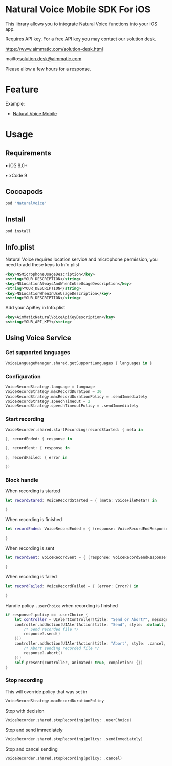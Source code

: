 # Natural Voice Mobile SDK For iOS #

This library allows you to integrate Natural Voice functions into your iOS app.

Requires API key. For a free API key you may contact our solution desk.

https://www.aimmatic.com/solution-desk.html

mailto:solution.desk@aimmatic.com

Please allow a few hours for a response.

# Feature #

Example:
- [Natural Voice Mobile](http://www.aimmatic.com/natural-voice.html)

# Usage #

## Requirements ##

• iOS 8.0+

• xCode 9

## Cocoapods ##

```bash
pod 'NaturalVoice'
```

## Install ##

```bash
pod install
```

## Info.plist ##

Natural Voice requires location service and microphone permission, you need to add these keys to Info.plist

```xml
<key>NSMicrophoneUsageDescription</key>
<string>YOUR_DESCRIPTION</string>
<key>NSLocationAlwaysAndWhenInUseUsageDescription</key>
<string>YOUR_DESCRIPTION</string>
<key>NSLocationWhenInUseUsageDescription</key>
<string>YOUR_DESCRIPTION</string>
```

Add your ApiKey in Info.plist

```xml
<key>AimMaticNaturalVoiceApiKeyDescription</key>
<string>YOUR_API_KEY</string>
```



## Using Voice Service ##

### Get supported languages ###

```swift
VoiceLanguageManager.shared.getSupportLanguages { languages in }
```

### Configuration ###

```swift
VoiceRecordStrategy.language = language
VoiceRecordStrategy.maxRecordDuration = 30
VoiceRecordStrategy.maxRecordDurationPolicy = .sendImmediately
VoiceRecordStrategy.speechTimeout = 2
VoiceRecordStrategy.speechTimeoutPolicy = .sendImmediately
```

### Start recording ###

```swift
VoiceRecorder.shared.startRecording(recordStarted: { meta in

}, recordEnded: { response in

}, recordSent: { response in

}, recordFailed: { error in

})
```

### Block handle ###

When recording is started

```swift
let recordStared: VoiceRecordStarted = { (meta: VoiceFileMeta?) in

}
```

When recording is finished

```swift
let recordEnded: VoiceRecordEnded = { (response: VoiceRecordEndResponse?) in
            
}
```

When recording is sent

```swift
let recordSent: VoiceRecordSent = { (response: VoiceRecordSendResponse?) in
            
}
```

When recording is failed

```swift
let recordFailed: VoiceRecordFailed = { (error: Error?) in
            
}
```

Handle policy `.userChoice` when recording is finished

```swift
if response?.policy == .userChoice {
    let controller = UIAlertController(title: "Send or Abort?", message: nil, preferredStyle: .alert)
    controller.addAction(UIAlertAction(title: "Send", style: .default, handler: { action in
        /* Send recorded file */
        response?.send()
    }))
    controller.addAction(UIAlertAction(title: "Abort", style: .cancel, handler: { action in
        /* Abort sending recorded file */
        response?.abort()
    }))
    self.present(controller, animated: true, completion: {})             
}
```

### Stop recording ###

This will override policy that was set in 
```swift
VoiceRecordStrategy.maxRecordDurationPolicy
```

Stop with decision

```swift
VoiceRecorder.shared.stopRecording(policy: .userChoice)
```

Stop and send immediately

```swift
VoiceRecorder.shared.stopRecording(policy: .sendImmediately)
```

Stop and cancel sending

```swift
VoiceRecorder.shared.stopRecording(policy: .cancel)
```
